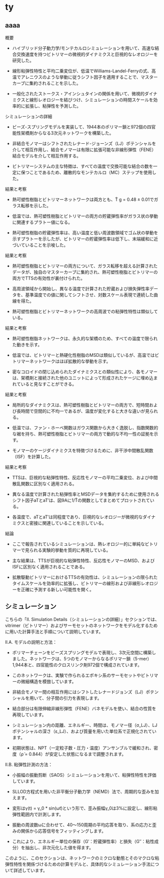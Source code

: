 # ty

## aaaa

概要

- ハイブリッド分子動力学/モンテカルロシミュレーションを用いて、高速な結合交換速度を持つビトリマーの微視的ダイナミクスと巨視的なレオロジーを研究した。

- 線形粘弾性特性と平均二乗変位が、低温でWilliams-Landel-Ferryの式、高温でアレニウスのような挙動に従うシフト因子を適用することで、マスターカーブに集約されることを示した。

- 一般化されたストークス・アインシュタインの関係を用いて、微視的ダイナミクスと線形レオロジーを結びつけ、シミュレーションの時間スケールを効率的に拡張し、粘弾性を予測した。

シミュレーションの詳細

- ビーズ-スプリングモデルを実装して、1944本のポリマー鎖と972個の四官能性架橋剤からなる3次元ネットワークを構築した。

- 非結合モノマーはシフトされたレナード-ジョーンズ（LJ）ポテンシャルを介して相互作用し、結合モノマーは有限に拡張可能な非線形弾性（FENE）結合モデルを介して相互作用する。

- ビトリマーシステムの主な特徴は、すべての温度で交換可能な結合の数を一定に保つことであるため、離散的なモンテカルロ（MC）ステップを使用した。

結果と考察

- 熱可塑性樹脂とビトリマーネットワークは両方とも、T̃ g = 0.48 ± 0.01でガラス転移を示した。

- 低温では、熱可塑性樹脂とビトリマーの両方の貯蔵弾性率がガラス状の挙動に関連するプラトー値になる。

- 熱可塑性樹脂の貯蔵弾性率は、高い温度と低い周波数領域でゴム状の挙動を示すプラトーを示したが、ビトリマーの貯蔵弾性率は低下し、末端緩和に近づいていることを示唆した。

結果と考察

- 熱可塑性樹脂とビトリマーの両方について、ガラス転移を超える計算されたデータが、独自のマスターカーブに集約され、熱可塑性樹脂とビトリマーの両方でTTSの有効性が裏付けられた。

- 高周波領域から開始し、異なる温度で計算された貯蔵および損失弾性率データを、基準温度での値に関してシフトさせ、対数スケール表現で連続した曲線を得た。

- 熱可塑性樹脂とビトリマーネットワークの高周波での粘弾性特性は類似している。

結果と考察

- 熱可塑性樹脂ネットワークは、永久的な架橋のため、すべての温度で限られた動きを示す。

- 低温では、ビトリマーと熱硬化性樹脂のMSDは類似しているが、高温ではビトリマーネットワークはほぼ拡散的な挙動を示す。

- 密なコロイドの閉じ込められたダイナミクスとの類似性により、各モノマーは、架橋剤と接続された他のユニットによって形成されたケージに埋め込まれていると見なすことができる。

結果と考察

- 局所的なダイナミクスは、熱可塑性樹脂とビトリマーの両方で、短時間および長時間で空間的に不均一であるが、温度が変化すると大きな違いが見られる。

- 低温では、ファン・ホーベ関数はガウス関数から大きく逸脱し、指数関数的な裾を持ち、熱可塑性樹脂とビトリマーの両方で動的な不均一性の証拠を示す。

- モノマーのケージダイナミクスを特徴づけるために、非干渉中間散乱関数（ISF）を計算した。

結果と考察

- TTSは、巨視的な粘弾性特性、反応性モノマーの平均二乗変位、および中間散乱関数に区別なく適用される。

- 異なる温度で計算された粘弾性率とMSDデータを集約するために使用されるシフト因子aTとaT′は、図9Aに1/T̃の関数としてまとめてプロットされている。

- 各温度で、aTとaT′は同程度であり、巨視的なレオロジーが微視的なダイナミクスと密接に関連していることを示している。

結論

- ここで報告されているシミュレーションは、熱レオロジー的に単純なビトリマーで見られる実験的挙動を質的に再現している。

- 主な結果は、TTSが巨視的な粘弾性特性、反応性モノマーのMSD、およびISFに区別なく適用されることである。

- 拡散駆動ビトリマーにおけるTTSの有効性は、シミュレーションの限られたタイムスケールを効率的に拡張し、ビトリマーの線形および非線形レオロジーを正確に予測する新しい可能性を開く。


## シミュレーション


こちらの「II. Simulation Details（シミュレーションの詳細）」セクションでは、 vitrimer（ビトリマー）およびサーモセットのネットワークをモデル化するために用いた計算手法と手順について説明しています。

II.A. モデルの説明と方法：

- ポリマーチェーンをビーズスプリングモデルで表現し、3次元空間に構築しました。ネットワークは、5つのモノマーからなるポリマー鎖（5-mer）1,944本と、四官能性のクロスリンク剤972個で構成されています。

- このネットワークは、実験で作られるエポキシ系のサーモセットやビトリマーの微細構造を模倣しています。

- 非結合モノマー間の相互作用にはシフトしたレナードジョンズ（LJ）ポテンシャルを用いて、分子間の引力を表現します。

- 結合部分は有限伸縮非線形弾性（FENE）バネモデルを使い、結合の性質を再現しています。

- シミュレーション内の距離、エネルギー、時間は、モノマー径（σ_LJ）、LJポテンシャルの深さ（ε_LJ）、および質量を用いた単位系で正規化されています。

- 初期状態は、NPT（一定粒子数・圧力・温度）アンサンブルで緩和され、密度（ρ̃ = 0.844）が安定した状態になるまで調整されます。

II.B. 粘弾性計測の方法：

- 小振幅の振動剪断（SAOS）シミュレーションを用いて、粘弾性特性を評価しています。

- SLLOD方程式を用いた非平衡分子動力学（NEMD）法で、周期的な歪みを加えます。

- 変形はγ(t) = γ_0 * sin(ω̃t)という形で、歪み振幅γ_0は3%に設定し、線形粘弾性範囲内で計測します。

- 振動の周波数ω̃に合わせて、40〜150周期の平均応答を取り、系の応力と歪みの関係から応答信号をフィッティングします。

- これにより、エネルギー単位の保存（G′：貯蔵弾性率）と損失（G″：粘性成分）を抽出し、非次元化した値を得ます。

このように、このセクションは、ネットワークのミクロな動態とそのマクロな粘弾性特性を関係づけるための計算モデルと、具体的なシミュレーション手法について詳述しています。
